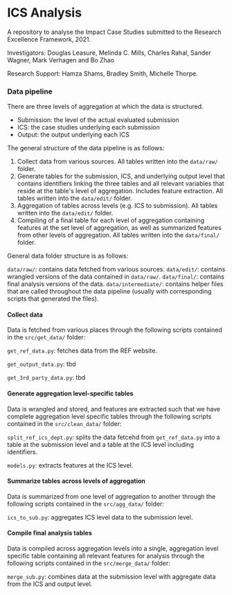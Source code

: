 # ICS Analysis

A repository to analyse the Impact Case Studies submitted to the Research Excellence Framework, 2021.

Investigators: Douglas Leasure, Melinda C. Mills, Charles Rahal, Sander Wagner, Mark Verhagen and Bo Zhao

Research Support: Hamza Shams, Bradley Smith, Michelle Thorpe.

### Data pipeline

There are three levels of aggregation at which the data is structured.
- Submission: the level of the actual evaluated submission
- ICS: the case studies underlying each submission 
- Output: the output underlying each ICS

The general structure of the data pipeline is as follows:
1. Collect data from various sources. All tables written into the `data/raw/` folder.
2. Generate tables for the submission, ICS, and underlying output level that contains identifiers linking the three tables and all relevant variables that reside at the table's level of aggregation. Includes feature extraction. All tables written into the `data/edit/` folder.
3. Aggregation of tables across levels (e.g. ICS to submission). All tables written into the `data/edit/` folder.
4. Compiling of a final table for each level of aggregation containing features at the set level of aggregation, as well as summarized features from other levels of aggregation. All tables written into the `data/final/` folder.

General data folder structure is as follows:

`data/raw/`: contains data fetched from various sources.
`data/edit/`: contains wrangled versions of the data contained in `data/raw/`.
`data/final/`: contains final analysis versions of the data.
`data/intermediate/`: contains helper files that are called throughout the data pipeline (usually with corresponding scripts that generated the files).

#### Collect data

Data is fetched from various places through the following scripts contained in the `src/get_data/` folder:

`get_ref_data.py`: fetches data from the REF website.

`get_output_data.py`: tbd

`get_3rd_party_data.py`: tbd

#### Generate aggregation level-specific tables

Data is wrangled and stored, and features are extracted such that we have complete aggregation level specific tables through the following scripts contained in the `src/clean_data/` folder:

`split_ref_ics_dept.py`: splits the data fetcehd from `get_ref_data.py` into a table at the submission level and a table at the ICS level including identifiers.

`models.py`: extracts features at the ICS level.


#### Summarize tables across levels of aggregation

Data is summarized from one level of aggregation to another through the following scripts contained in the `src/agg_data/` folder:

`ics_to_sub.py`: aggregates ICS level data to the submission level.

#### Compile final analysis tables

Data is compiled across aggregation levels into a single, aggregation level specific table containing all relevant features for analysis through the following scripts contained in the `src/merge_data/` folder:

`merge_sub.py`: combines data at the submission level with aggregate data from the ICS and output level.

